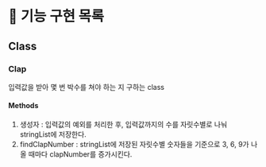 # 🚀 기능 구현 목록
## Class
### Clap
입력값을 받아 몇 번 박수를 쳐야 하는 지 구하는 class
#### Methods
1. 생성자 : 입력값의 예외를 처리한 후, 입력값까지의 수를 자릿수별로 나눠 stringList에 저장한다.
2. findClapNumber : stringList에 저장된 자릿수별 숫자들을 기준으로 3, 6, 9가 나올 때마다 clapNumber를 증가시킨다.